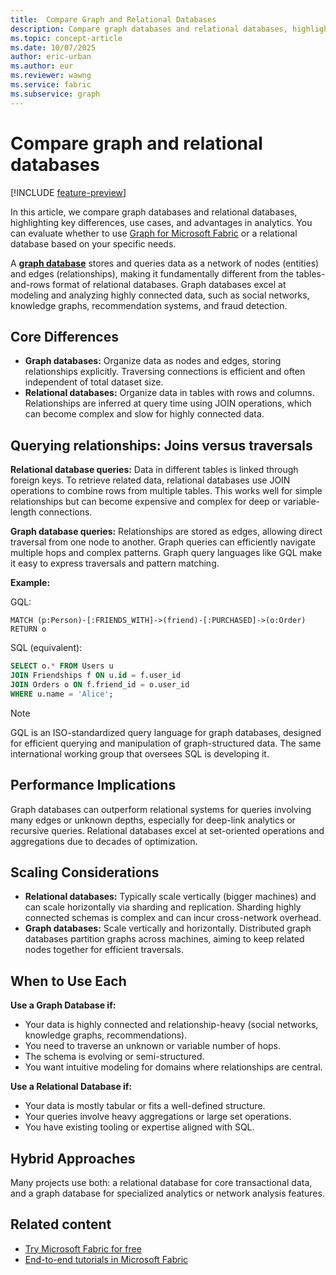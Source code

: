 ```yaml
---
title:  Compare Graph and Relational Databases
description: Compare graph databases and relational databases, highlighting key differences, use cases, and advantages in analytics.
ms.topic: concept-article
ms.date: 10/07/2025
author: eric-urban
ms.author: eur
ms.reviewer: wawng
ms.service: fabric
ms.subservice: graph
---
```


#  Compare graph and relational databases

[!INCLUDE [feature-preview](./includes/feature-preview-note.md)]

In this article, we compare graph databases and relational databases, highlighting key differences, use cases, and advantages in analytics. You can evaluate whether to use [Graph for Microsoft Fabric](overview.md) or a relational database based on your specific needs.

A [**graph database**](graph-database.md) stores and queries data as a network of nodes (entities) and edges (relationships), making it fundamentally different from the tables-and-rows format of relational databases. Graph databases excel at modeling and analyzing highly connected data, such as social networks, knowledge graphs, recommendation systems, and fraud detection.

## Core Differences

- **Graph databases:** Organize data as nodes and edges, storing relationships explicitly. Traversing connections is efficient and often independent of total dataset size.
- **Relational databases:** Organize data in tables with rows and columns. Relationships are inferred at query time using JOIN operations, which can become complex and slow for highly connected data.

## Querying relationships: Joins versus traversals

**Relational database queries:** Data in different tables is linked through foreign keys. To retrieve related data, relational databases use JOIN operations to combine rows from multiple tables. This works well for simple relationships but can become expensive and complex for deep or variable-length connections.

**Graph database queries:** Relationships are stored as edges, allowing direct traversal from one node to another. Graph queries can efficiently navigate multiple hops and complex patterns. Graph query languages like GQL make it easy to express traversals and pattern matching.

**Example:**

GQL:
```gql
MATCH (p:Person)-[:FRIENDS_WITH]->(friend)-[:PURCHASED]->(o:Order)
RETURN o
```
SQL (equivalent):
```sql
SELECT o.* FROM Users u
JOIN Friendships f ON u.id = f.user_id
JOIN Orders o ON f.friend_id = o.user_id
WHERE u.name = 'Alice';
```

> [!NOTE]
> GQL is an ISO-standardized query language for graph databases, designed for efficient querying and manipulation of graph-structured data. The same international working group that oversees SQL is developing it.

## Performance Implications

Graph databases can outperform relational systems for queries involving many edges or unknown depths, especially for deep-link analytics or recursive queries. Relational databases excel at set-oriented operations and aggregations due to decades of optimization.

## Scaling Considerations

- **Relational databases:** Typically scale vertically (bigger machines) and can scale horizontally via sharding and replication. Sharding highly connected schemas is complex and can incur cross-network overhead.
- **Graph databases:** Scale vertically and horizontally. Distributed graph databases partition graphs across machines, aiming to keep related nodes together for efficient traversals.

## When to Use Each

**Use a Graph Database if:**
- Your data is highly connected and relationship-heavy (social networks, knowledge graphs, recommendations).
- You need to traverse an unknown or variable number of hops.
- The schema is evolving or semi-structured.
- You want intuitive modeling for domains where relationships are central.

**Use a Relational Database if:**
- Your data is mostly tabular or fits a well-defined structure.
- Your queries involve heavy aggregations or large set operations.
- You have existing tooling or expertise aligned with SQL.

## Hybrid Approaches

Many projects use both: a relational database for core transactional data, and a graph database for specialized analytics or network analysis features.

## Related content

- [Try Microsoft Fabric for free](/fabric/fundamentals/fabric-trial)
- [End-to-end tutorials in Microsoft Fabric](/fabric/fundamentals/end-to-end-tutorials)
